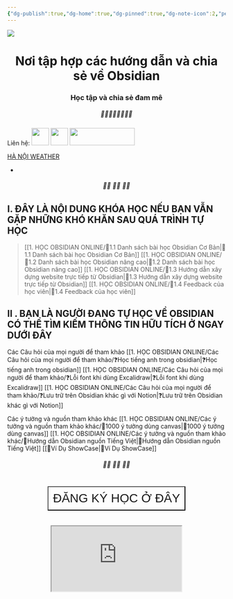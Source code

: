 ```yaml
---
{"dg-publish":true,"dg-home":true,"dg-pinned":true,"dg-note-icon":2,"permalink":"/home-page/","pinned":true,"tags":["gardenEntry"],"dgPassFrontmatter":true,"noteIcon":2,"created":"","updated":""}
---
```


![](https://i.imgur.com/xp0ymCk.png)

# <center>  **Nơi tập hợp các hướng dẫn và chia sẻ về Obsidian**   </center>
### <center>Học tập và chia sẻ đam mê</center>

##### <center> 🌱🌱🌱🌱🌱🌱🌱🌱</center>

Liên hệ: 
[<img src="https://i.imgur.com/oMz9dgC.png" width="40" height="40">](https://www.facebook.com/hahtd3) [<img  src="https://i.imgur.com/f1EQ36e.png" width="40" height="40">](https://zalo.me/979988473) [<img src="https://i.imgur.com/fHAwMOe.png" width="150" height="40">](https://i.imgur.com/ilHdIvR.png)

<a class="weatherwidget-io" href="https://forecast7.com/en/21d03105d83/hanoi/" data-label_1="HÀ NỘI" data-label_2="WEATHER" data-theme="original" >HÀ NỘI WEATHER</a>
<script>
!function(d,s,id){var js,fjs=d.getElementsByTagName(s)[0];if(!d.getElementById(id)){js=d.createElement(s);js.id=id;js.src='https://weatherwidget.io/js/widget.min.js';fjs.parentNode.insertBefore(js,fjs);}}(document,'script','weatherwidget-io-js');
</script>


*

######  <center> 🌱🌱 🌱🌱 🌱🌱</center>

##   I. ĐÂY LÀ NỘI DUNG KHÓA HỌC NẾU BẠN VẪN GẶP NHỮNG KHÓ KHĂN SAU QUÁ TRÌNH TỰ HỌC


> [[1. HỌC OBSIDIAN ONLINE/🌟1.1 Danh sách bài học  Obsidian Cơ Bản\|🌟1.1 Danh sách bài học  Obsidian Cơ Bản]]
> [[1. HỌC OBSIDIAN ONLINE/🌟1.2 Danh sách bài học Obsidian nâng cao\|🌟1.2 Danh sách bài học Obsidian nâng cao]]
> [[1. HỌC OBSIDIAN ONLINE/🌟1.3 Hướng dẫn xây dựng website trực tiếp từ Obsidian\|🌟1.3 Hướng dẫn xây dựng website trực tiếp từ Obsidian]]
>[[1. HỌC OBSIDIAN ONLINE/🌟1.4 Feedback của học viên\|🌟1.4 Feedback của học viên]]

## II . BẠN LÀ NGƯỜI ĐANG TỰ HỌC VỀ OBSIDIAN CÓ THỂ TÌM KIẾM THÔNG TIN HỮU TÍCH Ở NGAY DƯỚI ĐÂY
Các Câu hỏi của mọi người để tham khảo
[[1. HỌC OBSIDIAN ONLINE/Các Câu hỏi của mọi người để tham khảo/❓Học tiếng anh trong obsidian\|❓Học tiếng anh trong obsidian]]
[[1. HỌC OBSIDIAN ONLINE/Các Câu hỏi của mọi người để tham khảo/❓Lỗi font khi dùng Excalidraw\|❓Lỗi font khi dùng Excalidraw]]
[[1. HỌC OBSIDIAN ONLINE/Các Câu hỏi của mọi người để tham khảo/❓Lưu trữ trên Obsidian khác gì với Notion\|❓Lưu trữ trên Obsidian khác gì với Notion]]

Các ý tưởng và nguồn tham khảo khác
[[1. HỌC OBSIDIAN ONLINE/Các ý tưởng và nguồn tham khảo khác/🌟1000 ý tưởng dùng canvas\|🌟1000 ý tưởng dùng canvas]]
[[1. HỌC OBSIDIAN ONLINE/Các ý tưởng và nguồn tham khảo khác/🌟Hướng dẫn Obsidian nguồn Tiếng Việt\|🌟Hướng dẫn Obsidian nguồn Tiếng Việt]]
[[🌟Ví Dụ ShowCase\|🌟Ví Dụ ShowCase]]


 ######  <center> 🌱🌱 🌱🌱 🌱🌱</center>



<div style="display: flex; justify-content: center; cursor: pointer;"> <a href="https://forms.gle/vacXuNZZWXerFy6Q8" target="_blank"> <button style=" font-size: 28px; padding: 10px; height: fit-content; margin-top: 10px; background: var(--text-accent); font-weight: 200; color: var(--text-on-accent); "> ĐĂNG KÝ HỌC Ở ĐÂY</button> </a> </div>
<br>
<br>

<center> <iframe src="https://widgetbox.app/embed/calendar/simple/AtcwrQqFT6sz7AKu8EqvHX?flag=true" ></iframe> </center> 




